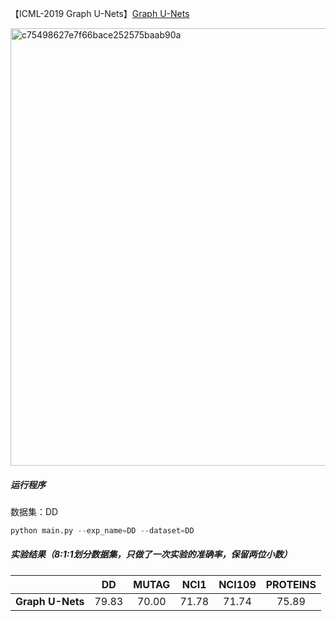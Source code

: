 【ICML-2019 Graph U-Nets】[Graph U-Nets](https://proceedings.mlr.press/v97/gao19a/gao19a.pdf)

<img width="800" height="700" alt="c75498627e7f66bace252575baab90a" src="https://github.com/user-attachments/assets/d50b814e-ff1b-4672-802b-f7cff049bf81">

##### 运行程序 </br>
数据集：DD
```python
python main.py --exp_name=DD --dataset=DD
```
##### 实验结果（8:1:1划分数据集，只做了一次实验的准确率，保留两位小数）
| | **DD** | **MUTAG** | **NCI1** | **NCI109** | **PROTEINS** |
|:-------------:|:-------------:|:------------:|:------------:|:------------:|:------------:|
| **Graph U-Nets**       |  79.83  |  70.00  |  71.78  |  71.74  |  75.89  |

